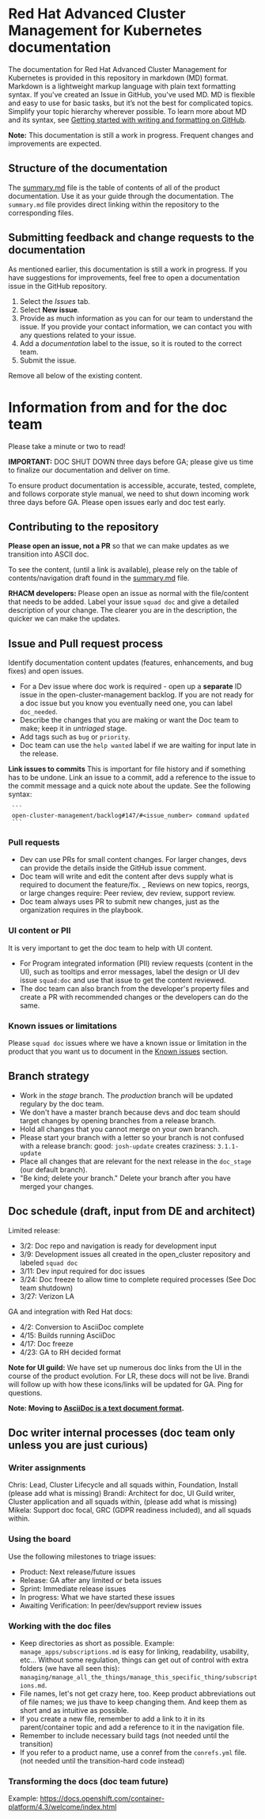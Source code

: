 # Red Hat Advanced Cluster Management for Kubernetes documentation

The documentation for Red Hat Advanced Cluster Management for Kubernetes is provided in this repository in markdown (MD) format. Markdown is a lightweight markup language with plain text formatting syntax. If you've created an Issue in GitHub, you've used MD. MD is flexible and easy to use for basic tasks, but it’s not the best for complicated topics. Simplify your topic hierarchy wherever possible. To learn more about MD and its syntax, see [Getting started with writing and formatting on GitHub](https://help.github.com/articles/markdown-basics/). 

**Note:** This documentation is still a work in progress. Frequent changes and improvements are expected. 

## Structure of the documentation

The [summary.md](https://github.com/open-cluster-management/rhacm-docs/blob/doc_stage/summary.md) file is the table of contents of all of the product documentation. Use it as your guide through the documentation. The `summary.md` file provides direct linking within the repository to the corresponding files.

## Submitting feedback and change requests to the documentation

As mentioned earlier, this documentation is still a work in progress. If you have suggestions for improvements, feel free to open a documentation issue in the GitHub repository. 

1. Select the *Issues* tab. 
2. Select **New issue**. 
3. Provide as much information as you can for our team to understand the issue. If you provide your contact information, we can contact you with any questions related to your issue. 
4. Add a *documentation* label to the issue, so it is routed to the correct team. 
5. Submit the issue. 




Remove all below of the existing content.
# Information from and for the doc team

Please take a minute or two to read!

**IMPORTANT:** DOC SHUT DOWN three days before GA; please give us time to finalize our documentation and deliver on time.

To ensure product documentation is accessible, accurate, tested, complete, and follows corporate style manual, we need to shut down incoming work three days before GA. Please open issues early and doc test early.

## Contributing to the repository

**Please open an issue, not a PR** so that we can make updates as we transition into ASCII doc.

To see the content, (until a link is available), please rely on the table of contents/navigation draft found in the [summary.md](https://github.com/open-cluster-management/rhacm-docs/blob/doc_stage/summary.md) file.

**RHACM developers:** Please open an issue as normal with the file/content that needs to be added. Label your issue `squad doc` and give a detailed description of your change. The clearer you are in the description, the quicker we can make the updates. 

## Issue and Pull request process

Identify documentation content updates (features, enhancements, and bug fixes) and open issues.

   - For a Dev issue where doc work is required - open up a **separate** ID issue in the open-cluster-management backlog. If you are not ready for a doc issue but you know you eventually need one, you can label `doc_needed`.
   - Describe the changes that you are making or want the Doc team to make; keep it in _untriaged_ stage.
   - Add tags such as `bug` or `priority`.
   - Doc team can use the `help wanted` label if we are waiting for input late in the release.
   
**Link issues to commits** This is important for file history and if something has to be undone. Link an issue to a commit, add a reference to the issue to the commit message and a quick note about the update. See the following syntax:

     ```
     open-cluster-management/backlog#147/#<issue_number> command updated
     ```     
### Pull requests

   - Dev can use PRs for small content changes. For larger changes, devs can provide the details inside the GitHub issue comment.
   - Doc team will write and edit the content after devs supply what is required to document the feature/fix.
   _ Reviews on new topics, reorgs, or large changes require: Peer review, dev review, support review.
   - Doc team always uses PR to submit new changes, just as the organization requires in the playbook.
   
### UI content or PII

It is very important to get the doc team to help with UI content. 

 - For Program integrated information (PII) review requests (content in the UI), such as tooltips and error messages, label the design or UI dev issue `squad:doc` and use that issue to get the content reviewed.
 - The doc team can also branch from the developer's property files and create a PR with recommended changes or the developers can do the same.
 
### Known issues or limitations

Please `squad doc` issues where we have a known issue or limitation in the product that you want us to document in the [Known issues](https://github.com/open-cluster-management/rhacm-docs/blob/doc_stage/about/known_issues.md) section.

## Branch strategy

- Work in the _stage_ branch. The _production_ branch will be updated regulary by the doc team.
- We don't have a master branch because devs and doc team should target changes by opening branches from a release branch.
- Hold all changes that you cannot merge on your own branch.
- Please start your branch with a letter so your branch is not confused with a release branch:
    good: `josh-update` creates craziness: `3.1.1-update`
- Place all changes that are relevant for the next release in the `doc_stage` (our default branch).
- "Be kind; delete your branch." Delete your branch after you have merged your changes.

## Doc schedule (draft, input from DE and architect) 
Limited release:

- 3/2: Doc repo and navigation is ready for development input
- 3/9: Development issues all created in the open_cluster repository and labeled `squad doc`
- 3/11: Dev input required for doc issues
- 3/24: Doc freeze to allow time to complete required processes (See Doc team shutdown)
- 3/27: Verizon LA

GA and integration with Red Hat docs:

- 4/2: Conversion to AsciiDoc complete
- 4/15: Builds running AsciiDoc
- 4/17: Doc freeze
- 4/23: GA to RH decided format

**Note for UI guild:** We have set up numerous doc links from the UI in the course of the product evolution. For LR, these docs will not be live. Brandi will follow up with how these icons/links will be updated for GA. Ping for questions.

**Note: Moving to [AsciiDoc is a text document format](http://asciidoc.org/).** 

## Doc writer internal processes (doc team only unless you are just curious)

### Writer assignments

Chris: Lead, Cluster Lifecycle and all squads within, Foundation, Install (please add what is missing)
Brandi: Architect for doc, UI Guild writer, Cluster application and all squads within, (please add what is missing)
Mikela: Support doc focal, GRC (GDPR readiness included), and all squads within.

### Using the board

Use the following milestones to triage issues:

 - Product: Next release/future issues
 - Release: GA after any limited or beta issues
 - Sprint: Immediate release issues
 - In progress: What we have started these issues
 - Awaiting Verification: In peer/dev/support review issues

### Working with the doc files 

- Keep directories as short as possible.
   Example: `manage_apps/subscriptions.md` is easy for linking, readability, usability, etc...
   Without some regulation, things can get out of control with extra folders (we have all seen this): `managing/manage_all_the_things/manage_this_specific_thing/subscriptions.md`.
- File names, let's not get crazy here, too. Keep product abbreviations out of file names; we jus thave to keep changing them. And keep them as short and as intuitive as possible.  
- If you create a new file, remember to add a link to it in its parent/container topic and add a reference to it in the navigation file.
- Remember to include necessary build tags (not needed until the transition)
- If you refer to a product name, use a conref from the `conrefs.yml` file. (not needed until the transition-hard code instead)

### Transforming the docs (doc team future)

Example: https://docs.openshift.com/container-platform/4.3/welcome/index.html
